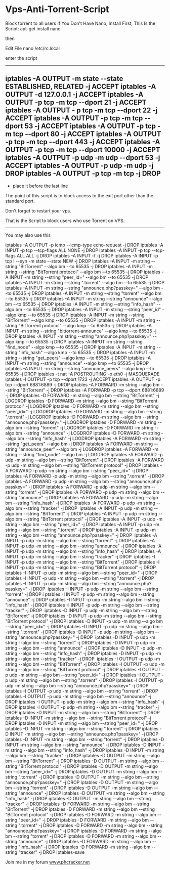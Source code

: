 # Vps-Anti-Torrent-Script
Block torrent to all users
If You Don't Have Nano, Install First, This Is the Script:
apt-get install nano

then 

Edit File
nano /etc/rc.local

enter the script 

------------------------------------
iptables -A OUTPUT -m state --state ESTABLISHED, RELATED -j ACCEPT 
iptables -A OUTPUT -d 127.0.0.1 -j ACCEPT 
iptables -A OUTPUT -p tcp -m tcp --dport 21 -j ACCEPT 
iptables -A OUTPUT - p tcp -m tcp --dport 22 -j ACCEPT 
iptables -A OUTPUT -p tcp -m tcp --dport 53 -j ACCEPT 
iptables -A OUTPUT -p tcp -m tcp --dport 80 -j ACCEPT 
iptables -A OUTPUT -p tcp -m tcp --dport 443 -j ACCEPT 
iptables -A OUTPUT -p tcp -m tcp --dport 10000 -j ACCEPT 
iptables -A OUTPUT -p udp -m udp --dport 53 -j ACCEPT 
iptables -A OUTPUT -p udp -m udp -j DROP 
iptables -A OUTPUT -p tcp -m tcp -j DROP
-----------------------------------------
* place it before the last line

The point of this script is to block access to the exit port other than the standard port. 

Don't forget to restart your vps. 

That is the Script to block users who use Torrent on VPS.

------------------------------------------
You may also use this

iptables -A OUTPUT -p icmp --icmp-type echo-request -j DROP
iptables -A INPUT -p tcp --tcp-flags ALL NONE -j DROP
iptables -A INPUT -p tcp --tcp-flags ALL ALL -j DROP
iptables -A INPUT -f -j DROP
iptables -A INPUT -p tcp ! --syn -m state --state NEW -j DROP
iptables -A INPUT -m string --string "BitTorrent" --algo bm --to 65535 -j DROP
iptables -A INPUT -m string --string "BitTorrent protocol" --algo bm --to 65535 -j DROP
iptables -A INPUT -m string --string "peer_id=" --algo bm --to 65535 -j DROP
iptables -A INPUT -m string --string ".torrent" --algo bm --to 65535 -j DROP
iptables -A INPUT -m string --string "announce.php?passkey=" --algo bm --to 65535 -j DROP
iptables -A INPUT -m string --string "torrent" --algo bm --to 65535 -j DROP
iptables -A INPUT -m string --string "announce" --algo bm --to 65535 -j DROP
iptables -A INPUT -m string --string "info_hash" --algo bm --to 65535 -j DROP
iptables -A INPUT -m string --string "peer_id" --algo kmp --to 65535 -j DROP
iptables -A INPUT -m string --string "BitTorrent" --algo kmp --to 65535 -j DROP
iptables -A INPUT -m string --string "BitTorrent protocol" --algo kmp --to 65535 -j DROP
iptables -A INPUT -m string --string "bittorrent-announce" --algo kmp --to 65535 -j DROP
iptables -A INPUT -m string --string "announce.php?passkey=" --algo kmp --to 65535 -j DROP
iptables -A INPUT -m string --string "find_node" --algo kmp --to 65535 -j DROP
iptables -A INPUT -m string --string "info_hash" --algo kmp --to 65535 -j DROP
iptables -A INPUT -m string --string "get_peers" --algo kmp --to 65535 -j DROP
iptables -A INPUT -m string --string "announce" --algo kmp --to 65535 -j DROP
iptables -A INPUT -m string --string "announce_peers" --algo kmp --to 65535 -j DROP
iptables -t nat -A POSTROUTING -o eth0 -j MASQUERADE
iptables -I OUTPUT -p tcp --dport 1723 -j ACCEPT
iptables -A OUTPUT -p tcp --dport 6881:6889 -j DROP
iptables -A FORWARD -m string --algo bm --string "BitTorrent" -j DROP
iptables -A FORWARD -p tcp --dport 6881:6889 -j DROP
iptables -D FORWARD -m string --algo bm --string "BitTorrent" -j LOGDROP
iptables -D FORWARD -m string --algo bm --string "BitTorrent protocol" -j LOGDROP
iptables -D FORWARD -m string --algo bm --string "peer_id=" -j LOGDROP
iptables -D FORWARD -m string --algo bm --string ".torrent" -j LOGDROP
iptables -D FORWARD -m string --algo bm --string "announce.php?passkey=" -j LOGDROP
iptables -D FORWARD -m string --algo bm --string "torrent" -j LOGDROP
iptables -D FORWARD -m string --algo bm --string "announce" -j LOGDROP
iptables -D FORWARD -m string --algo bm --string "info_hash" -j LOGDROP
iptables -A FORWARD -m string --string "get_peers" --algo bm -j DROP
iptables -A FORWARD -m string --string "announce_peer" --algo bm -j LOGDROP
iptables -A FORWARD -m string --string "find_node" --algo bm -j LOGDROP
iptables -A FORWARD -p udp -m string --algo bm --string "BitTorrent" -j DROP
iptables -A FORWARD -p udp -m string --algo bm --string "BitTorrent protocol" -j DROP
iptables -A FORWARD -p udp -m string --algo bm --string "peer_id=" -j DROP
iptables -A FORWARD -p udp -m string --algo bm --string ".torrent" -j DROP
iptables -A FORWARD -p udp -m string --algo bm --string "announce.php?passkey=" -j DROP
iptables -A FORWARD -p udp -m string --algo bm --string "torrent" -j DROP 
iptables -A FORWARD -p udp -m string --algo bm --string "announce" -j DROP
iptables -A FORWARD -p udp -m string --algo bm --string "info_hash" -j DROP 
iptables -A FORWARD -p udp -m string --algo bm --string "tracker" -j DROP  
iptables -A INPUT -p udp -m string --algo bm --string "BitTorrent" -j DROP 
iptables -A INPUT -p udp -m string --algo bm --string "BitTorrent protocol" -j DROP iptables -A INPUT -p udp -m string --algo bm --string "peer_id=" -j DROP 
iptables -A INPUT -p udp -m string --algo bm --string ".torrent" -j DROP 
iptables -A INPUT -p udp -m string --algo bm --string "announce.php?passkey=" -j DROP  iptables -A INPUT -p udp -m string --algo bm --string "torrent" -j DROP 
iptables -A INPUT -p udp -m string --algo bm --string "announce" -j DROP 
iptables -A INPUT -p udp -m string --algo bm --string "info_hash" -j DROP 
iptables -A INPUT -p udp -m string --algo bm --string "tracker" -j DROP  
iptables -I INPUT -p udp -m string --algo bm --string "BitTorrent" -j DROP 
iptables -I INPUT -p udp -m string --algo bm --string "BitTorrent protocol" -j DROP iptables -I INPUT -p udp -m string --algo bm --string "peer_id=" -j DROP 
iptables -I INPUT -p udp -m string --algo bm --string ".torrent" -j DROP 
iptables -I INPUT -p udp -m string --algo bm --string "announce.php?passkey=" -j DROP  iptables -I INPUT -p udp -m string --algo bm --string "torrent" -j DROP i
ptables -I INPUT -p udp -m string --algo bm --string "announce" -j DROP
iptables -I INPUT -p udp -m string --algo bm --string "info_hash" -j DROP 
iptables -I INPUT -p udp -m string --algo bm --string "tracker" -j DROP  
iptables -D INPUT -p udp -m string --algo bm --string "BitTorrent" -j DROP 
iptables -D INPUT -p udp -m string --algo bm --string "BitTorrent protocol" -j DROP iptables -D INPUT -p udp -m string --algo bm --string "peer_id=" -j DROP 
iptables -D INPUT -p udp -m string --algo bm --string ".torrent" -j DROP 
iptables -D INPUT -p udp -m string --algo bm --string "announce.php?passkey=" -j DROP  iptables -D INPUT -p udp -m string --algo bm --string "torrent" -j DROP 
iptables -D INPUT -p udp -m string --algo bm --string "announce" -j DROP 
iptables -D INPUT -p udp -m string --algo bm --string "info_hash" -j DROP 
iptables -D INPUT -p udp -m string --algo bm --string "tracker" -j DROP  
iptables -I OUTPUT -p udp -m string --algo bm --string "BitTorrent" -j DROP 
iptables -I OUTPUT -p udp -m string --algo bm --string "BitTorrent protocol" -j DROP iptables -I OUTPUT -p udp -m string --algo bm --string "peer_id=" -j DROP 
iptables -I OUTPUT -p udp -m string --algo bm --string ".torrent" -j DROP 
iptables -I OUTPUT -p udp -m string --algo bm --string "announce.php?passkey=" -j DROP  iptables -I OUTPUT -p udp -m string --algo bm --string "torrent" -j DROP 
iptables -I OUTPUT -p udp -m string --algo bm --string "announce" -j DROP 
iptables -I OUTPUT -p udp -m string --algo bm --string "info_hash" -j DROP 
iptables -I OUTPUT -p udp -m string --algo bm --string "tracker" -j DROP
iptables -D INPUT -m string --algo bm --string "BitTorrent" -j DROP 
iptables -D INPUT -m string --algo bm --string "BitTorrent protocol" -j DROP 
iptables -D INPUT -m string --algo bm --string "peer_id=" -j DROP
iptables -D INPUT -m string --algo bm --string ".torrent" -j DROP 
iptables -D INPUT -m string --algo bm --string "announce.php?passkey=" -j DROP  
iptables -D INPUT -m string --algo bm --string "torrent" -j DROP 
iptables -D INPUT -m string --algo bm --string "announce" -j DROP
iptables -D INPUT -m string --algo bm --string "info_hash" -j DROP
iptables -D INPUT -m string --algo bm --string "tracker" -j DROP 
iptables -D OUTPUT -m string --algo bm --string "BitTorrent" -j DROP
iptables -D OUTPUT -m string --algo bm --string "BitTorrent protocol" -j DROP
iptables -D OUTPUT -m string --algo bm --string "peer_id=" -j DROP
iptables -D OUTPUT -m string --algo bm --string ".torrent" -j DROP
iptables -D OUTPUT -m string --algo bm --string "announce.php?passkey=" -j DROP 
iptables -D OUTPUT -m string --algo bm --string "torrent" -j DROP
iptables -D OUTPUT -m string --algo bm --string "announce" -j DROP
iptables -D OUTPUT -m string --algo bm --string "info_hash" -j DROP
iptables -D OUTPUT -m string --algo bm --string "tracker" -j DROP 
iptables -D FORWARD -m string --algo bm --string "BitTorrent" -j DROP
iptables -D FORWARD -m string --algo bm --string "BitTorrent protocol" -j DROP
iptables -D FORWARD -m string --algo bm --string "peer_id=" -j DROP
iptables -D FORWARD -m string --algo bm --string ".torrent" -j DROP
iptables -D FORWARD -m string --algo bm --string "announce.php?passkey=" -j DROP
iptables -D FORWARD -m string --algo bm --string "torrent" -j DROP
iptables -D FORWARD -m string --algo bm --string "announce" -j DROP
iptables -D FORWARD -m string --algo bm --string "info_hash" -j DROP
iptables -D FORWARD -m string --algo bm --string "tracker" -j DROP
iptables-save



Join me in my forum
www.phcracker.net
